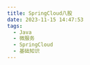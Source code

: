 ```yaml
---
title: SpringCloud八股
date: 2023-11-15 14:47:53
tags:
  - Java
  - 微服务
  - SpringCloud
  - 基础知识
---
```

